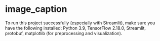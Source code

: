 # image_caption

To run this project successfully (especially with Streamlit), make sure you have the following installed:
Python 3.9,
TensorFlow 2.18.0,
Streamlit,
protobuf,
matplotlib (for preprocessing and visualization).
